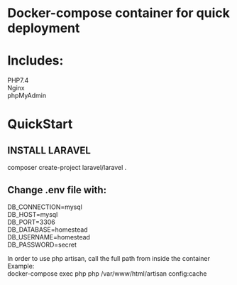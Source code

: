 # Docker-compose container for quick deployment

# Includes:
PHP7.4<br>
Nginx<br>
phpMyAdmin<br>

# QuickStart
## INSTALL LARAVEL
composer create-project laravel/laravel .

## Change .env file with:
DB_CONNECTION=mysql<br>
DB_HOST=mysql<br>
DB_PORT=3306<br>
DB_DATABASE=homestead<br>
DB_USERNAME=homestead<br>
DB_PASSWORD=secret<br>

In order to use php artisan, call the full path from inside the container<br>
Example:<br>
docker-compose exec php php /var/www/html/artisan config:cache
